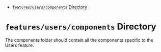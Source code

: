 <!-- START doctoc generated TOC please keep comment here to allow auto update -->
<!-- DON'T EDIT THIS SECTION, INSTEAD RE-RUN doctoc TO UPDATE -->

- [`features/users/components` Directory](#featuresuserscomponents-directory)

<!-- END doctoc generated TOC please keep comment here to allow auto update -->

# `features/users/components` Directory

The components folder should contain all the components specific to the Users feature.
